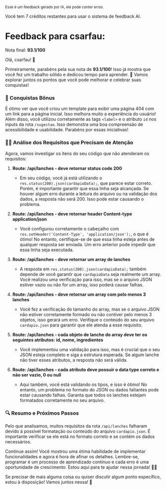 <sup>Esse é um feedback gerado por IA, ele pode conter erros.</sup>

Você tem 7 créditos restantes para usar o sistema de feedback AI.

# Feedback para csarfau:

Nota final: **93.1/100**

Olá, csarfau! 🚀

Primeiramente, parabéns pela sua nota de **93.1/100**! Isso já mostra que você fez um trabalho sólido e dedicou tempo para aprender. 🎉 Vamos explorar juntos os pontos que você pode melhorar e celebrar suas conquistas!

### 🎉 Conquistas Bônus
É ótimo ver que você criou um template para exibir uma página 404 com um link para a página inicial. Isso melhora muito a experiência do usuário! Além disso, você utilizou corretamente as tags `<label>` e o atributo `id` nos inputs da rota `/sugestao`. Isso demonstra uma boa compreensão de acessibilidade e usabilidade. Parabéns por essas iniciativas!

### 🕵️‍♂️ Análise dos Requisitos que Precisam de Atenção
Agora, vamos investigar os itens do seu código que não atenderam os requisitos:

1. **Route: /api/lanches - deve retornar status code 200**
   - Em seu código, você já está utilizando o `res.status(200).json(cardapioData);`, que parece estar correto. Porém, é importante garantir que essa linha seja alcançada. Se houver algum erro durante a leitura do arquivo ou na validação dos dados, a resposta não será 200. Isso pode estar causando o problema.

2. **Route: /api/lanches - deve retornar header Content-type application/json**
   - Você configurou corretamente o cabeçalho com `res.setHeader('Content-Type', 'application/json');`, o que é ótimo! No entanto, certifique-se de que essa linha esteja antes de qualquer resposta ser enviada. Um erro anterior pode impedir que essa linha seja executada.

3. **Route: /api/lanches - deve retornar um array de lanches**
   - A resposta em `res.status(200).json(cardapioData);` também depende de você garantir que `cardapioData` seja realmente um array. Você realizou uma verificação para isso, mas se o arquivo JSON estiver vazio ou não for um array, isso poderá causar falhas.

4. **Route: /api/lanches - deve retornar um array com pelo menos 3 lanches**
   - Você fez a verificação do tamanho do array, mas se o arquivo JSON não estiver corretamente formado ou não contiver pelo menos 3 objetos, isso gerará um erro. Verifique o conteúdo do seu arquivo `cardapio.json` para garantir que ele atenda a esse requisito.

5. **Route: /api/lanches - cada objeto de lanche do array deve ter os seguintes atributos: id, nome, ingredientes**
   - Você implementou uma validação para isso, mas é crucial que o seu JSON esteja completo e siga a estrutura esperada. Se algum lanche não tiver esses atributos, a resposta não será válida.

6. **Route: /api/lanches - cada atributo deve possuir o data type correto e não ser vazio, 0 ou null**
   - Aqui também, você está validando os tipos, e isso é ótimo! No entanto, um problema no formato do JSON ou dados faltantes pode estar causando falhas. Garanta que todos os lanches estejam formatados corretamente no seu arquivo.

### 🔍 Resumo e Próximos Passos
Pelo que analisamos, muitos requisitos da rota `/api/lanches` falharam devido à possível formatação ou conteúdo do arquivo `cardapio.json`. É importante verificar se ele está no formato correto e se contém os dados necessários.

Continue assim! Você mostrou uma ótima habilidade de implementar funcionalidades e agora é hora de afinar os detalhes. Lembre-se, programar é um processo de aprendizado contínuo e cada erro é uma oportunidade de crescimento. Estou aqui para te ajudar nessa jornada! 💪✨

Se precisar de mais alguma coisa ou quiser discutir algum ponto específico, estou à disposição! Vamos juntos nessa! 🚀